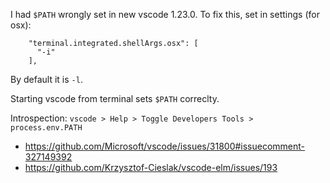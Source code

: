 I had `$PATH` wrongly set in new vscode 1.23.0. To fix this, set in settings (for osx):

```
    "terminal.integrated.shellArgs.osx": [
      "-i"
    ],
```

By default it is `-l`.

Starting vscode from terminal sets `$PATH` correclty.

Introspection: `vscode > Help > Toggle Developers Tools > process.env.PATH`

- https://github.com/Microsoft/vscode/issues/31800#issuecomment-327149392
- https://github.com/Krzysztof-Cieslak/vscode-elm/issues/193